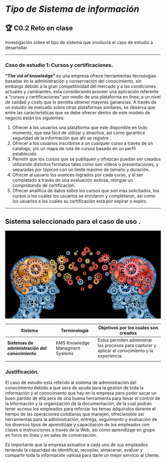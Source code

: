 # ***Tipo de Sistema de información***

## 🏆 C0.2 Reto en clase

Investigación sobre el tipo de sistema que involucra el caso de estudio a desarrollar.
___
### **Caso de estudio 1: Cursos y certificaciones.**
**“The vid of knowledge”** es una empresa ofrece herramientas tecnologías basadas en la administración y conservación del conocimiento, sin embargo debido a la gran competitividad del mercado y a las condiciones actuales y cambiantes, esta considerando proveer una aplicación referente a “cursos y certificaciones” por medio de una plataforma en línea, a un nivel de calidad y costo que le permita obtener mayores ganancias. 
A través de un estudio de mercado sobre otras plataformas similares,  se observa que entre las características que se debe ofrecer dentro de este modelo de negocio están los siguientes:
1. Ofrecer a los usuarios una plataforma que este disponible en todo momento, que sea fácil de utilizar y atractiva, así como garantice seguridad de la información que ahí se registre .
2. Ofrecer a los usuarios inscribirse a un cualquier curso a través de un catalogo, y/o un mapa de ruta de cursos basado en un perfil establecido.
3. Permitir que los cursos que se publiquen y ofrezcan puedan ser creados utilizando distintos formatos tales como son videos o presentaciones, y separadas por tópicos con un limite máximo de tamaño y duración.
4. Ofrecer al usuario los avances logrados por cada curso, y al ser completado a través de una evaluación exitosa, otorgue un comprobando de certificación.
5. Ofrecer analítica de datos sobre los cursos que son mas solicitados, los cursos a los cuales los usuarios se enrolaron y completaron, así como los usuarios a los cuales su certificación esta por expirar o expiro.


_________

## **Sistema seleccionado para el caso de uso .**


![](Images/Conocimiento.jpg)

Sistema | Terminología | Objetivos por los cuales son creados |
---|---|---|
**Sistemas de administración del conocimiento**|KMS Knowledge Managment Systems|Estos permiten administrar los procesos para capturar y aplicar el conocimiento y la experiencia.|
|||
### **Justificación.**
El caso de estudio esta referido al sistema de administración del conocimiento debido a que sera de ayuda para la gestión de toda la información y el conocimiento que hay en la empresa para poder sacar un buen partido de ella,sera de una buena herramienta para llevar el control de la información y la organización de la documentación, de la cual podran tener acceso los empleados para reforzar los temas adquiridos durante el tiempo de las operaciones cotidianas que manejen, ofreciendole así herramientas para la administración, entrega, seguimiento y evaluación de los diversos tipos de aprendizaje y capacitación de los empleados con  clases e instrucciones a través de la Web, así como aprendizaje en grupo en foros en línea y en salas de conversación.

Es importante que la empresa actualice a cada uno de sus empleados teniendo la capacidad de identificar, recopilar, almacenar, evaluar y compartir toda la información valiosa para darle un mejor servicio al cliente.
